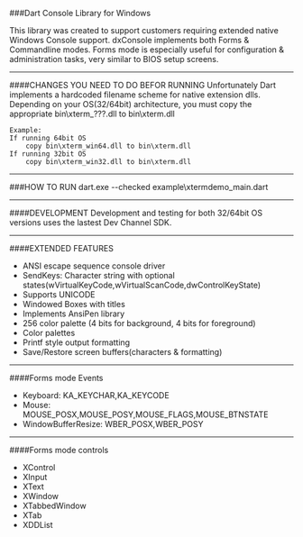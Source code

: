 
###Dart Console Library for Windows

This library was created to support customers requiring extended native Windows Console support.
dxConsole implements both Forms & Commandline modes. Forms mode is especially useful for configuration &
administration tasks, very similar to BIOS setup screens.

------------------------------------
####CHANGES YOU NEED TO DO BEFOR RUNNING
Unfortunately Dart implements a hardcoded filename scheme for native extension dlls. Depending on your OS(32/64bit) architecture, you must copy the appropriate bin\xterm_???.dll to bin\xterm.dll 
	
	Example:
	If running 64bit OS
		copy bin\xterm_win64.dll to bin\xterm.dll
	If running 32bit OS
		copy bin\xterm_win32.dll to bin\xterm.dll

------------------------------------
###HOW TO RUN
dart.exe --checked  example\xtermdemo_main.dart
 
------------------------------------
####DEVELOPMENT
Development and testing for both 32/64bit OS versions uses the lastest Dev Channel SDK.  
 
------------------------------------
####EXTENDED FEATURES
- ANSI escape sequence console driver
- SendKeys: Character string with optional states(wVirtualKeyCode,wVirtualScanCode,dwControlKeyState)
- Supports UNICODE
- Windowed Boxes with titles
- Implements AnsiPen library
- 256 color palette (4 bits for background, 4 bits for foreground)
- Color palettes
- Printf style output formatting
- Save/Restore screen buffers(characters & formatting)

------------------------------------
####Forms mode Events
- Keyboard: KA_KEYCHAR,KA_KEYCODE
- Mouse: MOUSE_POSX,MOUSE_POSY,MOUSE_FLAGS,MOUSE_BTNSTATE
- WindowBufferResize: WBER_POSX,WBER_POSY

------------------------------------
####Forms mode controls
- XControl
- XInput
- XText
- XWindow
- XTabbedWindow
- XTab
- XDDList
